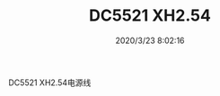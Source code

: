 ﻿---
layout: post 
title: DC5521 XH2.54
tags: KR03
categories: wire-harness
overview: 
part_number: 
thumb_img: static/202003/269-thumb-20200323160325.jpg
small_img: static/202003/269-20200323160325.jpg
date: 2020/3/23 8:02:16
---


DC5521 XH2.54电源线
